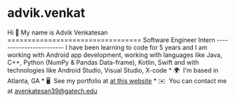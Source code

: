 # advik.venkat
Hi 👋 My name is Advik Venkatesan =================================  Software Engineer Intern ------------------------  I have been learning to code for 5 years and I am working with Android app development, working with languages like Java, C++, Python (NumPy & Pandas Data-frame), Kotlin, Swift and with technologies like Android Studio, Visual Studio, X-code  * 🌍  I'm based in Atlanta, GA * 🖥️  See my portfolio at [at this website](http://advik-venkatesan.github.io) * ✉️  You can contact me at [avenkatesan39@gatech.edu](mailto:avenkatesan39@gatech.edu)


